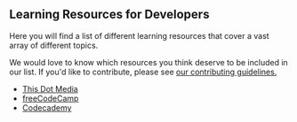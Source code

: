 ## Learning Resources for Developers

Here you will find a list of different learning resources that cover a vast array of different topics.

We would love to know which resources you think deserve to be included in our list. If you'd like to contribute, please see [our contributing guidelines.](./CONTRIBUTING.md)
  
- [This Dot Media](https://www.thisdotmedia.com/)
- [freeCodeCamp](https://www.freecodecamp.org/)
- [Codecademy](https://www.codecademy.com/business?g_network=g&g_device=c&g_adid=534132871616&g_keyword=&g_acctid=243-039-7011&g_campaign=US+DSA+-+Business&g_adgroupid=125300930095&g_keywordid=aud-1122464209402:dsa-1444117185567&g_adtype=search&g_campaignid=13923227468&utm_id=t_aud-1122464209402:dsa-1444117185567:ag_125300930095:cp_13923227468:n_g:d_c&utm_term=&utm_campaign=US%20DSA%3A%25Business&utm_source=google&utm_medium=paid-search&utm_content=534132871616&hsa_acc=2430397011&hsa_cam=13923227468&hsa_grp=125300930095&hsa_ad=534132871616&hsa_src=g&hsa_tgt=aud-1122464209402:dsa-1444117185567&hsa_kw=&hsa_mt=b&hsa_net=adwords&hsa_ver=3&gclid=Cj0KCQjwwY-LBhD6ARIsACvT72MzapaKeo0rv8xQhGdNxYnP1a0VlGgShyb3dVQSfuavM2UNr1RT_F4aAq9IEALw_wcB)
